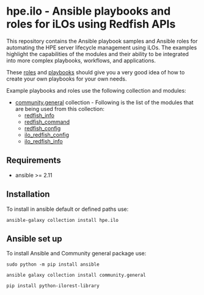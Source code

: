 # hpe.ilo  - Ansible playbooks and roles for iLOs using Redfish APIs

This repository contains the Ansible playbook samples and Ansible roles for automating the HPE server lifecycle management using iLOs.
The examples highlight the capabilities of the modules and their ability to be integrated into more complex playbooks, workflows, and applications.

These [roles](https://github.com/HewlettPackard/ilo-ansible-collection/tree/main/roles) and [playbooks](https://github.com/HewlettPackard/ilo-ansible-collection/tree/main/roles/playbooks) should give you a very good idea of how to create your own playbooks for your own needs.

Example playbooks and roles use the following collection and modules:

- [community.general](https://galaxy.ansible.com/community/general) collection - Following is the list of the modules that are being used from this collection:
    - [redfish_info](https://docs.ansible.com/ansible/latest/collections/community/general/redfish_info_module.html)
    - [redfish_command](https://docs.ansible.com/ansible/latest/collections/community/general/redfish_command_module.html)
    - [redfish_config](https://docs.ansible.com/ansible/latest/collections/community/general/redfish_config_module.html)
    - [ilo_redfish_config](https://docs.ansible.com/ansible/latest/collections/community/general/ilo_redfish_config_module.html)
    - [ilo_redfish_info](https://docs.ansible.com/ansible/latest/collections/community/general/ilo_redfish_info_module.html)

## Requirements

 - ansible >= 2.11

## Installation

To install in ansible default or defined paths use:
```
ansible-galaxy collection install hpe.ilo
```

## Ansible set up
To install Ansible and Community general package use:
```
sudo python -m pip install ansible
```
```
ansible galaxy collection install community.general
```
```
pip install python-ilorest-library
```